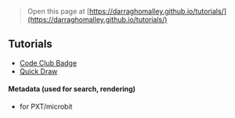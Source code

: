
> Open this page at [https://darraghomalley.github.io/tutorials/](https://darraghomalley.github.io/tutorials/)

## Tutorials
* [Code Club Badge](/tutorials/CodeClubBadge)
* [Quick Draw](/tutorials/QuickDraw)

#### Metadata (used for search, rendering)

* for PXT/microbit
<script src="https://makecode.com/gh-pages-embed.js"></script><script>makeCodeRender("{{ site.makecode.home_url }}", "{{ site.github.owner_name }}/{{ site.github.repository_name }}");</script>
